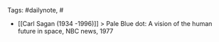 
Tags: #dailynote, #
- [[Carl Sagan (1934 -1996)]] > Pale Blue dot: A vision of the human future in space, NBC news, 1977
